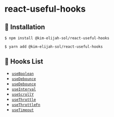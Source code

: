 # react-useful-hooks

## 🚀 Installation

```shell
$ npm install @kim-elijah-sol/react-useful-hooks
```

```shell
$ yarn add @kim-elijah-sol/react-useful-hooks
```

## 📘 Hooks List

- [`useBoolean`](https://github.com/kim-elijah-sol/react-useful-hooks/blob/main/src/useBoolean.md)
- [`useDebounce`](https://github.com/kim-elijah-sol/react-useful-hooks/blob/main/src/useDebounce.md)
- [`useDebounce`](https://github.com/kim-elijah-sol/react-useful-hooks/blob/main/src/useDebounceFn.md)
- [`useInterval`](https://github.com/kim-elijah-sol/react-useful-hooks/blob/main/src/useInterval.md)
- [`useScrollY`](https://github.com/kim-elijah-sol/react-useful-hooks/blob/main/src/useScrollY.md)
- [`useThrottle`](https://github.com/kim-elijah-sol/react-useful-hooks/blob/main/src/useThrottle.md)
- [`useThrottleFn`](https://github.com/kim-elijah-sol/react-useful-hooks/blob/main/src/useThrottleFn.md)
- [`useTimeout`](https://github.com/kim-elijah-sol/react-useful-hooks/blob/main/src/useTimeout.md)
